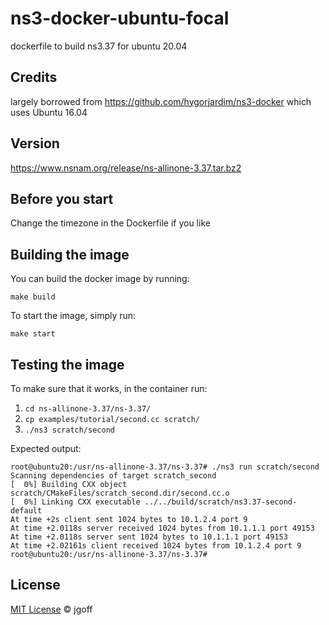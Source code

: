 # ns3-docker-ubuntu-focal
dockerfile to build ns3.37 for ubuntu 20.04

## Credits
largely borrowed from https://github.com/hygorjardim/ns3-docker which uses Ubuntu 16.04 

## Version
https://www.nsnam.org/release/ns-allinone-3.37.tar.bz2

## Before you start
Change the timezone in the Dockerfile if you like

## Building the image
You can build the docker image by running:
```
make build
```

To start the image, simply run:
```
make start
```

## Testing the image
To make sure that it works, in the container run:

1. ``` cd ns-allinone-3.37/ns-3.37/ ```
2. ``` cp examples/tutorial/second.cc scratch/ ```
3. ``` ./ns3 scratch/second   ```

Expected output:

```
root@ubuntu20:/usr/ns-allinone-3.37/ns-3.37# ./ns3 run scratch/second
Scanning dependencies of target scratch_second
[  0%] Building CXX object scratch/CMakeFiles/scratch_second.dir/second.cc.o
[  0%] Linking CXX executable ../../build/scratch/ns3.37-second-default
At time +2s client sent 1024 bytes to 10.1.2.4 port 9
At time +2.0118s server received 1024 bytes from 10.1.1.1 port 49153
At time +2.0118s server sent 1024 bytes to 10.1.1.1 port 49153
At time +2.02161s client received 1024 bytes from 10.1.2.4 port 9
root@ubuntu20:/usr/ns-allinone-3.37/ns-3.37# 
```

## License 

[MIT License](/LICENSE) © jgoff
